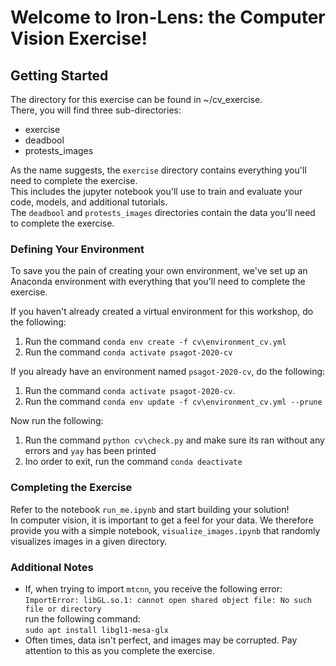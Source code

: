 # Welcome to Iron-Lens: the Computer Vision Exercise!

## Getting Started
The directory for this exercise can be found in ~/cv_exercise.  
There, you will find three sub-directories: 
- exercise
- deadbool
- protests_images

As the name suggests, the `exercise` directory contains everything you'll need to complete the exercise.   
This includes the jupyter notebook you'll use to train and evaluate your code, models, and additional tutorials.  
The `deadbool` and `protests_images` directories contain the data you'll need to complete the exercise. 


### Defining Your Environment
To save you the pain of creating your own environment, we've set up an Anaconda environment with everything that 
you'll need to complete the exercise.  

If you haven't already created a virtual environment for this workshop, do the following:

1. Run the command `conda env create -f cv\environment_cv.yml`
2. Run the command `conda activate psagot-2020-cv`

If you already have an environment named `psagot-2020-cv`, do the following:

1. Run the command `conda activate psagot-2020-cv`.
2. Run the command `conda env update -f cv\environment_cv.yml --prune`

Now run the following:

1. Run the command `python cv\check.py` and make sure its ran without any errors and `yay` has been printed
2. Ino order to exit, run the command `conda deactivate`


### Completing the Exercise
Refer to the notebook `run_me.ipynb` and start building your solution!  
In computer vision, it is important to get a feel for your data. We therefore provide you with a simple notebook,
`visualize_images.ipynb` that randomly visualizes images in a given directory.   


### Additional Notes
- If, when trying to import `mtcnn`, you receive the following error: 
``` ImportError: libGL.so.1: cannot open shared object file: No such file or directory ```  
  run the following command:  
  ``` sudo apt install libgl1-mesa-glx ```
- Often times, data isn't perfect, and images may be corrupted. Pay attention to this as you complete the exercise. 

